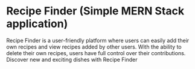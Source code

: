 # Recipe Finder (Simple MERN Stack application)

Recipe Finder is a user-friendly platform where users can easily add their own recipes and view recipes added by other users. With the ability to delete their own recipes, users have full control over their contributions. Discover new and exciting dishes with Recipe Finder

